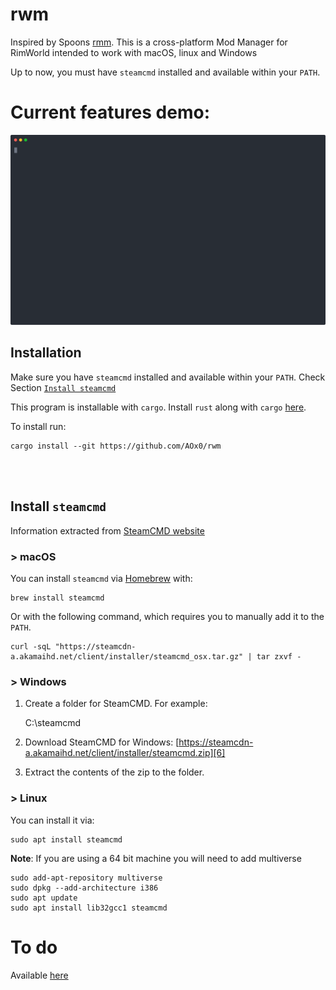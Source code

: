 # rwm

Inspired by Spoons [rmm][1]. This is a cross-platform Mod Manager for RimWorld intended to work with macOS, linux and Windows

Up to now, you must have `steamcmd` installed and available within your `PATH`.

# Current features demo:

![Example](./media/Demo1.svg)

## Installation

Make sure you have `steamcmd` installed and available within your `PATH`. Check Section [`Install steamcmd`][2]

This program is installable with `cargo`. Install `rust` along with `cargo` [here][3].

To install run:

    cargo install --git https://github.com/AOx0/rwm

<br/><br/>

## Install `steamcmd`

Information extracted from [SteamCMD website][4]

### \> macOS

You can install `steamcmd` via [Homebrew][5] with:

    brew install steamcmd

Or with the following command, which requires you to manually add it to the `PATH`.

    curl -sqL "https://steamcdn-a.akamaihd.net/client/installer/steamcmd_osx.tar.gz" | tar zxvf -

### \> Windows

1. Create a folder for SteamCMD. For example:

   C:\steamcmd

2. Download SteamCMD for Windows: [https://steamcdn-a.akamaihd.net/client/installer/steamcmd.zip][6]
3. Extract the contents of the zip to the folder.

### \> Linux

You can install it via:

    sudo apt install steamcmd

**Note**: If you are using a 64 bit machine you will need to add multiverse

    sudo add-apt-repository multiverse
    sudo dpkg --add-architecture i386
    sudo apt update
    sudo apt install lib32gcc1 steamcmd

# To do

Available [here][7]

[1]: https://github.com/Spoons/rmm "rmm"
[2]: https://github.com/AOx0/rwm#install--steamcmd
[3]: https://www.rust-lang.org/tools/install
[4]: https://developer.valvesoftware.com/wiki/SteamCMD "SteamCMD website"
[5]: https://brew.sh "Homebrew"
[6]: https://steamcdn-a.akamaihd.net/client/installer/steamcmd.zip
[7]: https://github.com/AOx0/rwm/projects/1
